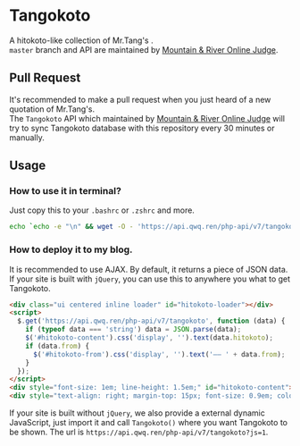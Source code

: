 # Tangokoto
A hitokoto-like collection of Mr.Tang's .  
`master` branch and API are maintained by [Mountain & River Online Judge](https://mr.imvictor.tech/).
## Pull Request
It's recommended to make a pull request when you just heard of a new quotation of Mr.Tang's.  
The `Tangokoto` API which maintained by [Mountain & River Online Judge](https://mr.imvictor.tech/) will try to sync Tangokoto database with this repository every 30 minutes or manually.
## Usage
### How to use it in terminal?
Just copy this to your `.bashrc` or `.zshrc` and more.
```bash
echo `echo -e "\n" && wget -O - 'https://api.qwq.ren/php-api/v7/tangokoto?plain=1' 2> /dev/null && echo -e "\n"`
```

### How to deploy it to my blog.
It is recommended to use AJAX. By default, it returns a piece of JSON data. 
If your site is built with `jQuery`, you can use this to anywhere you what to get Tangokoto.
```html
<div class="ui centered inline loader" id="hitokoto-loader"></div>
<script>
  $.get('https://api.qwq.ren/php-api/v7/tangokoto', function (data) {
    if (typeof data === 'string') data = JSON.parse(data);
    $('#hitokoto-content').css('display', '').text(data.hitokoto);
    if (data.from) {
      $('#hitokoto-from').css('display', '').text('—— ' + data.from);
    }
  });
</script>
<div style="font-size: 1em; line-height: 1.5em;" id="hitokoto-content"></div>
<div style="text-align: right; margin-top: 15px; font-size: 0.9em; color: rgb(102, 102, 102);" id="hitokoto-from"></div>
```
If your site is built without `jQuery`, we also provide a external dynamic JavaScript, just import it and call `Tangokoto()` where you want Tangokoto to be shown. The url is `https://api.qwq.ren/php-api/v7/tangokoto?js=1`.
